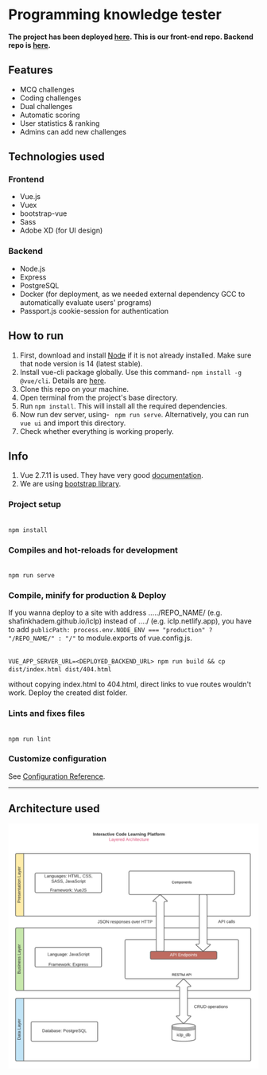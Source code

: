 # Programming knowledge tester
**The project has been deployed [here](https://iclp-sms.netlify.app/).
This is our front-end repo. Backend repo is [here](https://github.com/mwashief/iclp-api).**

## Features
- MCQ challenges
- Coding challenges
- Dual challenges
- Automatic scoring
- User statistics & ranking
- Admins can add new challenges

## Technologies used

### Frontend
- Vue.js
- Vuex
- bootstrap-vue
- Sass
- Adobe XD (for UI design)

### Backend
- Node.js
- Express
- PostgreSQL
- Docker (for deployment, as we needed external dependency GCC to automatically evaluate users' programs)
- Passport.js cookie-session for authentication

## How to run
1. First, download and install  [Node](https://nodejs.org/en/) if it is not already installed. Make sure that node version is 14 (latest stable).
2. Install vue-cli package globally. Use this command-
``npm install -g @vue/cli``. Details are [here](https://cli.vuejs.org/guide/).
3. Clone this repo on your machine. 
4. Open terminal from the project's base directory.
5. Run ``npm install``. This will install all the required dependencies.
6. Now run dev server, using- `` npm run serve``. Alternatively, you can run `vue ui` and import this directory.
7. Check whether everything is working properly.


## Info
1. Vue 2.7.11  is used. They have very good [documentation](https://vuejs.org/v2/guide/).
2. We are using [bootstrap library](https://bootstrap-vue.org/docs).

### Project setup

```

npm install

```

  

### Compiles and hot-reloads for development

```

npm run serve

```

  

### Compile, minify for production & Deploy


If you wanna deploy to a site with address ...../REPO_NAME/ (e.g. shafinkhadem.github.io/iclp) instead of ..../ (e.g. iclp.netlify.app), you have to add `publicPath: process.env.NODE_ENV === "production" ? "/REPO_NAME/" : "/"` to module.exports of vue.config.js.

```

VUE_APP_SERVER_URL=<DEPLOYED_BACKEND_URL> npm run build && cp dist/index.html dist/404.html

```

without copying index.html to 404.html, direct links to vue routes wouldn't work. Deploy the created dist folder.

### Lints and fixes files

```

npm run lint

```

  

### Customize configuration

See [Configuration Reference](https://cli.vuejs.org/config/).

---
## Architecture used
![ICLP Architecture](./ICLP_Architecture.png)
